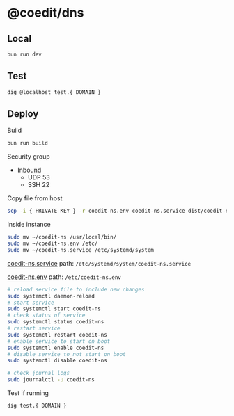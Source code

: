 # @coedit/dns

## Local

```bash
bun run dev
```

## Test

```bash
dig @localhost test.{ DOMAIN }
```

## Deploy

Build

```bash
bun run build

```

Security group

- Inbound
  - UDP 53
  - SSH 22

Copy file from host

```bash
scp -i { PRIVATE KEY } -r coedit-ns.env coedit-ns.service dist/coedit-ns { USER }@{ IP }:
```

Inside instance

```bash
sudo mv ~/coedit-ns /usr/local/bin/
sudo mv ~/coedit-ns.env /etc/
sudo mv ~/coedit-ns.service /etc/systemd/system
```

[coedit-ns.service](coedit-ns.service) path: `/etc/systemd/system/coedit-ns.service`

[coedit-ns.env](coedit-ns.env) path: `/etc/coedit-ns.env`

```bash
# reload service file to include new changes
sudo systemctl daemon-reload
# start service
sudo systemctl start coedit-ns
# check status of service
sudo systemctl status coedit-ns
# restart service
sudo systemctl restart coedit-ns
# enable service to start on boot
sudo systemctl enable coedit-ns
# disable service to not start on boot
sudo systemctl disable coedit-ns

# check journal logs
sudo journalctl -u coedit-ns
```

Test if running

```bash
dig test.{ DOMAIN }
```
